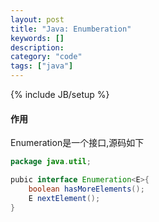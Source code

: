 ```yaml
--- 
layout: post 
title: "Java: Enumberation" 
keywords: [] 
description: 
category: "code" 
tags: ["java"] 
--- 
```

{% include JB/setup %}


#### 作用
Enumeration是一个接口,源码如下
```java
package java.util;

pubic interface Enumeration<E>{
	boolean hasMoreElements();
	E nextElement();
}
```
